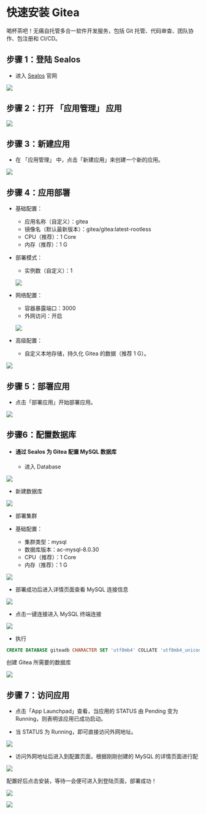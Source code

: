 # 快速安装 Gitea

喝杯茶吧！无痛自托管多合一软件开发服务，包括 Git 托管、代码审查、团队协作、包注册和 CI/CD。

## 步骤 1：登陆 Sealos

- 进入 [Sealos](https://cloud.sealos.io/) 官网

![](../images/gitea-0.png)

## 步骤 2：打开 「应用管理」 应用

![](../images/gitea-1.png)

## 步骤 3：新建应用

- 在 「应用管理」 中，点击「新建应用」来创建一个新的应用。

![](../images/gitea-2.png)

## 步骤 4：应用部署

- 基础配置：

  

  - 应用名称（自定义）：gitea
  - 镜像名（默认最新版本）：gitea/gitea:latest-rootless
  - CPU（推荐）：1 Core
  - 内存（推荐）：1 G

- 部署模式：

  

  - 实例数（自定义）：1

  ![](../images/gitea-3.png)

- 网络配置：

  

  - 容器暴露端口：3000
  - 外网访问：开启

  ![](../images/gitea-4.png)

- 高级配置：
  
  
  
  - 自定义本地存储，持久化 Gitea 的数据（推荐 1 G）。

![](../images/gitea-5.png)

## 步骤 5：部署应用

- 点击「部署应用」开始部署应用。

![](../images/gitea-6.png)

## 步骤6：配置数据库

- #### 通过 Sealos 为 Gitea 配置 MySQL 数据库

  - 进入 Database

![](../images/gitea-9.png)

- 新建数据库

![](../images/gitea-10.png)

- 部署集群

- 基础配置：

  
  
  - 集群类型：mysql
  - 数据库版本：ac-mysql-8.0.30
  - CPU（推荐）：1 Core
  - 内存（推荐）：1 G
  

![](../images/gitea-11.png)

- 部署成功后进入详情页面查看 MySQL 连接信息

![](../images/gitea-12.png)

- 点击一键连接进入 MySQL 终端连接


![](../images/gitea-13.png)

- 执行

```sql
CREATE DATABASE giteadb CHARACTER SET 'utf8mb4' COLLATE 'utf8mb4_unicode_ci';
```

创建 Gitea 所需要的数据库

![](../images/gitea-14.png)

## 步骤 7：访问应用

- 点击「App Launchpad」查看，当应用的 STATUS 由 Pending 变为 Running，则表明该应用已成功启动。

- 当 STATUS 为 Running，即可直接访问外网地址。


![](../images/gitea-7.png)



- 访问外网地址后进入到配置页面，根据刚刚创建的 MySQL 的详情页面进行配


![](../images/gitea-15.png)

配置好后点击安装，等待一会便可进入到登陆页面，部署成功！

![](../images/gitea-16.png)

![](../images/gitea-17.png)

